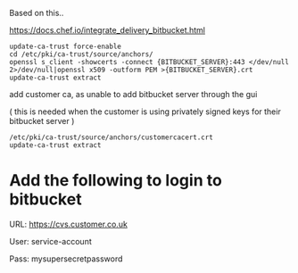 Based on this..

https://docs.chef.io/integrate_delivery_bitbucket.html

```
update-ca-trust force-enable
cd /etc/pki/ca-trust/source/anchors/
openssl s_client -showcerts -connect {BITBUCKET_SERVER}:443 </dev/null 2>/dev/null|openssl x509 -outform PEM >{BITBUCKET_SERVER}.crt
update-ca-trust extract
```
add customer ca, as unable to add bitbucket server through the gui

( this is needed when the customer is using privately signed keys for their bitbucket server )
```
/etc/pki/ca-trust/source/anchors/customercacert.crt
update-ca-trust extract
```
# Add the following to login to bitbucket

URL:  https://cvs.customer.co.uk

User: service-account

Pass: mysupersecretpassword

